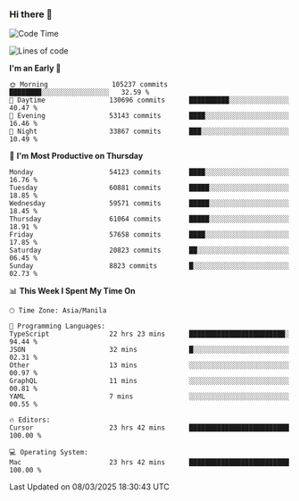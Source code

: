 ### Hi there 👋

<!--START_SECTION:waka-->
![Code Time](http://img.shields.io/badge/Code%20Time-5%2C923%20hrs%205%20mins-blue)

![Lines of code](https://img.shields.io/badge/From%20Hello%20World%20I%27ve%20Written-121.3%20million%20lines%20of%20code-blue)

**I'm an Early 🐤** 

```text
🌞 Morning                105237 commits      ████████░░░░░░░░░░░░░░░░░   32.59 % 
🌆 Daytime                130696 commits      ██████████░░░░░░░░░░░░░░░   40.47 % 
🌃 Evening                53143 commits       ████░░░░░░░░░░░░░░░░░░░░░   16.46 % 
🌙 Night                  33867 commits       ███░░░░░░░░░░░░░░░░░░░░░░   10.49 % 
```
📅 **I'm Most Productive on Thursday** 

```text
Monday                   54123 commits       ████░░░░░░░░░░░░░░░░░░░░░   16.76 % 
Tuesday                  60881 commits       █████░░░░░░░░░░░░░░░░░░░░   18.85 % 
Wednesday                59571 commits       █████░░░░░░░░░░░░░░░░░░░░   18.45 % 
Thursday                 61064 commits       █████░░░░░░░░░░░░░░░░░░░░   18.91 % 
Friday                   57658 commits       ████░░░░░░░░░░░░░░░░░░░░░   17.85 % 
Saturday                 20823 commits       ██░░░░░░░░░░░░░░░░░░░░░░░   06.45 % 
Sunday                   8823 commits        █░░░░░░░░░░░░░░░░░░░░░░░░   02.73 % 
```


📊 **This Week I Spent My Time On** 

```text
🕑︎ Time Zone: Asia/Manila

💬 Programming Languages: 
TypeScript               22 hrs 23 mins      ████████████████████████░   94.44 % 
JSON                     32 mins             █░░░░░░░░░░░░░░░░░░░░░░░░   02.31 % 
Other                    13 mins             ░░░░░░░░░░░░░░░░░░░░░░░░░   00.97 % 
GraphQL                  11 mins             ░░░░░░░░░░░░░░░░░░░░░░░░░   00.81 % 
YAML                     7 mins              ░░░░░░░░░░░░░░░░░░░░░░░░░   00.55 % 

🔥 Editors: 
Cursor                   23 hrs 42 mins      █████████████████████████   100.00 % 

💻 Operating System: 
Mac                      23 hrs 42 mins      █████████████████████████   100.00 % 
```


 Last Updated on 08/03/2025 18:30:43 UTC
<!--END_SECTION:waka-->


<!--
**rad182/rad182** is a ✨ _special_ ✨ repository because its `README.md` (this file) appears on your GitHub profile.

Here are some ideas to get you started:

- 🔭 I’m currently working on ...
- 🌱 I’m currently learning ...
- 👯 I’m looking to collaborate on ...
- 🤔 I’m looking for help with ...
- 💬 Ask me about ...
- 📫 How to reach me: ...
- 😄 Pronouns: ...
- ⚡ Fun fact: ...
-->
